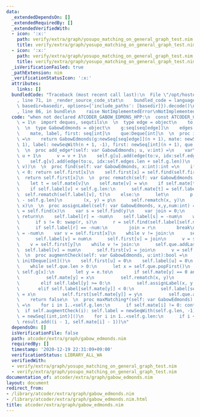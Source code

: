 ```yaml
---
data:
  _extendedDependsOn: []
  _extendedRequiredBy: []
  _extendedVerifiedWith:
  - icon: ':x:'
    path: verify/extra/graph/yosupo_matching_on_general_graph_test.nim
    title: verify/extra/graph/yosupo_matching_on_general_graph_test.nim
  - icon: ':x:'
    path: verify/extra/graph/yosupo_matching_on_general_graph_test.nim
    title: verify/extra/graph/yosupo_matching_on_general_graph_test.nim
  _isVerificationFailed: true
  _pathExtension: nim
  _verificationStatusIcon: ':x:'
  attributes:
    links: []
  bundledCode: "Traceback (most recent call last):\n  File \"/opt/hostedtoolcache/Python/3.10.0/x64/lib/python3.10/site-packages/onlinejudge_verify/documentation/build.py\"\
    , line 71, in _render_source_code_stat\n    bundled_code = language.bundle(stat.path,\
    \ basedir=basedir, options={'include_paths': [basedir]}).decode()\n  File \"/opt/hostedtoolcache/Python/3.10.0/x64/lib/python3.10/site-packages/onlinejudge_verify/languages/nim.py\"\
    , line 86, in bundle\n    raise NotImplementedError\nNotImplementedError\n"
  code: "when not declared ATCODER_GABOW_EDMONS_HPP:\n  const ATCODER_GABOW_EDMONS_HPP*\
    \ = 1\n  import deques, sequtils\n  \n  type edge = object\n    to, idx:int\n\
    \  \n  type GabowEdmonds = object\n    g:seq[seq[edge]]\n    edges:seq[(int,int)]\n\
    \    mate, label, first: seq[int]\n    que:Deque[int]\n  \n  proc initGabowEdmonds*(n:int):GabowEdmonds\
    \ =\n    return GabowEdmonds(g:newSeq[seq[edge]](n + 1), mate: newSeq[int](n +\
    \ 1), label: newSeqWith(n + 1, -1), first: newSeq[int](n + 1), que:initDeque[int]())\n\
    \  \n  proc add_edge*(self: var GabowEdmonds; u, v:int) =\n    var\n      u =\
    \ u + 1\n      v = v + 1\n    self.g[u].add(edge(to:v, idx:self.edges.len + self.g.len))\n\
    \    self.g[v].add(edge(to:u, idx:self.edges.len + self.g.len))\n    self.edges.add((u,\
    \ v))\n  \n  proc find(self: var GabowEdmonds, x:int):int =\n    if self.label[self.first[x]]\
    \ < 0: return self.first[x]\n    self.first[x] = self.find(self.first[x])\n  \
    \  return self.first[x]\n  \n  proc rematch(self: var GabowEdmonds, v,w:int) =\n\
    \    let t = self.mate[v]\n    self.mate[v] = w\n    if self.mate[t] != v: return\n\
    \    if self.label[v] < self.g.len:\n      self.mate[t] = self.label[v]\n    \
    \  self.rematch(self.label[v], t)\n    else:\n      let\n        p = self.edges[self.label[v]\
    \ - self.g.len]\n        (x, y) = p\n      self.rematch(x, y)\n      self.rematch(y,\
    \ x)\n  \n  proc assignLabel(self: var GabowEdmonds, x,y,num:int) =\n    var r\
    \ = self.find(x)\n    var s = self.find(y)\n    var join = 0;\n    if r == s:\
    \ return\n    self.label[r] = -num\n    self.label[s] = -num\n    while true:\n\
    \      if s != 0: swap(r, s)\n      r = self.find(self.label[self.mate[r]])\n\
    \      if self.label[r] == -num:\n        join = r\n        break\n      self.label[r]\
    \ = -num\n    var v = self.first[x]\n    while v != join:\n      self.que.addLast(v)\n\
    \      self.label[v] = num\n      self.first[v] = join\n      v = self.first[self.label[self.mate[v]]]\n\
    \    v = self.first[y]\n    while v != join:\n      self.que.addLast(v)\n    \
    \  self.label[v] = num\n      self.first[v] = join\n      v = self.first[self.label[self.mate[v]]]\n\
    \  \n  proc augmentCheck(self: var GabowEdmonds, u:int):bool =\n    self.que =\
    \ initDeque[int]()\n    self.first[u] = 0\n    self.label[u] = 0\n    self.que.addLast(u)\n\
    \    while self.que.len > 0:\n      let x = self.que.popFirst()\n      for e in\
    \ self.g[x]:\n        let y = e.to\n        if self.mate[y] == 0 and y != u:\n\
    \          self.mate[y] = x\n          self.rematch(x, y)\n          return true\n\
    \        elif self.label[y] >= 0:\n          self.assignLabel(x, y, e.idx)\n \
    \       elif self.label[self.mate[y]] < 0:\n          self.label[self.mate[y]]\
    \ = x\n          self.first[self.mate[y]] = y\n          self.que.addLast(self.mate[y])\n\
    \    return false\n  \n  proc maxMatching*(self: var GabowEdmonds):seq[(int,int)]\
    \ =\n    for i in 1..<self.g.len:\n      if self.mate[i] != 0: continue\n    \
    \  if self.augmentCheck(i): self.label = newSeqWith(self.g.len, -1)\n    result\
    \ = newSeq[(int,int)]()\n    for i in 1..<self.g.len:\n      if i < self.mate[i]:\
    \ result.add((i - 1, self.mate[i] - 1))\n"
  dependsOn: []
  isVerificationFile: false
  path: atcoder/extra/graph/gabow_edmonds.nim
  requiredBy: []
  timestamp: '2020-12-19 22:31:09+09:00'
  verificationStatus: LIBRARY_ALL_WA
  verifiedWith:
  - verify/extra/graph/yosupo_matching_on_general_graph_test.nim
  - verify/extra/graph/yosupo_matching_on_general_graph_test.nim
documentation_of: atcoder/extra/graph/gabow_edmonds.nim
layout: document
redirect_from:
- /library/atcoder/extra/graph/gabow_edmonds.nim
- /library/atcoder/extra/graph/gabow_edmonds.nim.html
title: atcoder/extra/graph/gabow_edmonds.nim
---
```

